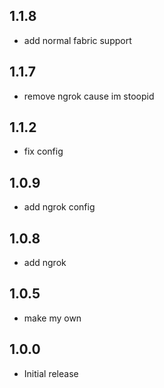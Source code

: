 ## 1.1.8

- add normal fabric support

## 1.1.7

- remove ngrok cause im stoopid

## 1.1.2

- fix config

## 1.0.9

- add ngrok config

## 1.0.8

- add ngrok

## 1.0.5

- make my own

## 1.0.0

- Initial release
